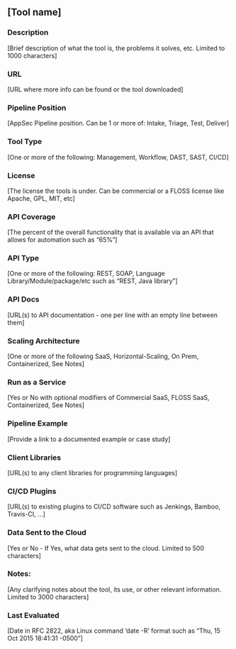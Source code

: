## [Tool name]

### Description

[Brief description of what the tool is, the problems it solves, etc.  Limited to 1000 characters]

### URL

[URL where more info can be found or the tool downloaded]

### Pipeline Position

[AppSec Pipeline position.  Can be 1 or more of: Intake, Triage, Test, Deliver] 

### Tool Type

[One or more of the following: Management, Workflow, DAST, SAST, CI/CD]

### License

[The license the tools is under.  Can be commercial or a FLOSS license like Apache, GPL, MIT, etc]

### API Coverage

[The percent of the overall functionality that is available via an API that allows for automation such as “65%”]

### API Type

[One or more of the following: REST, SOAP, Language Library/Module/package/etc such as “REST, Java library”]

### API Docs

[URL(s) to API documentation - one per line with an empty line between them]

### Scaling Architecture

[One or more of the following SaaS, Horizontal-Scaling, On Prem, Containerized, See Notes]

### Run as a Service

[Yes or No with optional modifiers of Commercial SaaS, FLOSS SaaS, Containerized, See Notes]

### Pipeline Example

[Provide a link to a documented example or case study]

### Client Libraries

[URL(s) to any client libraries for programming languages]

### CI/CD Plugins

[URL(s) to existing plugins to CI/CD software such as Jenkings, Bamboo, Travis-CI, …]

### Data Sent to the Cloud

[Yes or No - If Yes, what data gets sent to the cloud.  Limited to 500 characters]

### Notes:

[Any clarifying notes about the tool, its use, or other relevant information.  Limited to 3000 characters]

### Last Evaluated

[Date in RFC 2822, aka Linux command ‘date -R’ format such as “Thu, 15 Oct 2015 18:41:31 -0500”]
